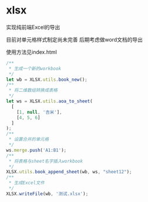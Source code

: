 # xlsx
实现纯前端Excel的导出

目前对单元格样式制定尚未完善 后期考虑做word文档的导出

使用方法见index.html

```js
/**
 * 生成一个新的workbook
 */
let wb = XLSX.utils.book_new();
/**
 * 将二维数组转换成表格
 */
let ws = XLSX.utils.aoa_to_sheet(
  [
    [1, null, '吉米'],
    [4, 5, 6]
  ]
);
/**
 * 设置合并的单元格
 */
ws.merge.push('A1:B1');
/**
 * 将表格与sheet名字插入workbook
 */
XLSX.utils.book_append_sheet(wb, ws, "sheet12");
/**
 * 生成Excel文件
 */
XLSX.writeFile(wb, '测试.xlsx');
```
